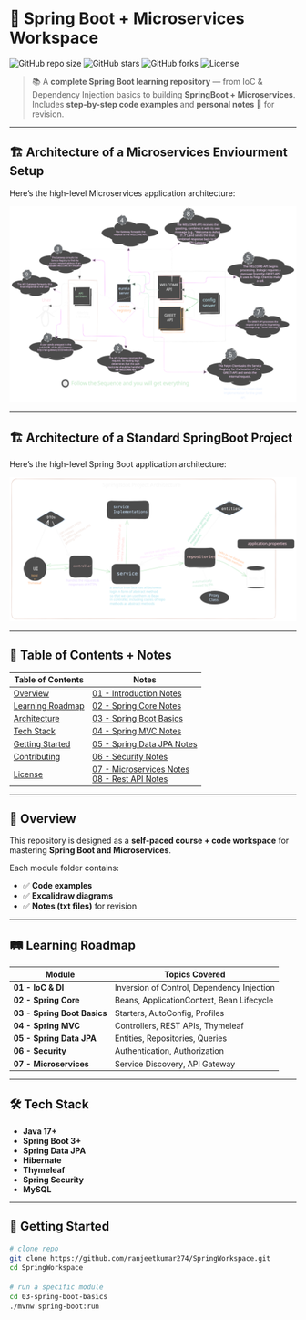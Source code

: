 # 🚀 Spring Boot + Microservices Workspace

![GitHub repo size](https://img.shields.io/github/repo-size/ranjeetkumar274/SpringWorkspace?color=blue&style=for-the-badge)
![GitHub stars](https://img.shields.io/github/stars/ranjeetkumar274/SpringWorkspace?style=for-the-badge&color=yellow)
![GitHub forks](https://img.shields.io/github/forks/ranjeetkumar274/SpringWorkspace?style=for-the-badge&color=green)
![License](https://img.shields.io/github/license/ranjeetkumar274/SpringBoot_Workspace?style=for-the-badge&color=red)


> 📚 A **complete Spring Boot learning repository** — from IoC & Dependency Injection basics to building **SpringBoot + Microservices**.  
> Includes **step-by-step code examples** and **personal notes** 📒 for revision.

---

## 🏗 Architecture of a Microservices Enviourment Setup
Here’s the high-level Microservices application architecture:

![Spring Boot Architecture](microservices-architecture2.svg)

---

## 🏗 Architecture of a Standard SpringBoot Project
Here’s the high-level Spring Boot application architecture:

![Spring Boot Architecture](./Untitled-2025-08-19-1219.excalidraw.svg)

---

## 📖 Table of Contents + Notes  

| **Table of Contents** | **Notes** |
|------------------------|-----------|
| [Overview](#-overview) | [01 - Introduction Notes](Notes/14.%20Introduction%20Notes.txt) |
| [Learning Roadmap](#-learning-roadmap) | [02 - Spring Core Notes](Notes/13.%20Spring%20Core%20Notes.txt) |
| [Architecture](#-architecture) | [03 - Spring Boot Basics](Notes/12.%20Spring%20Boot%20Notes.txt) |
| [Tech Stack](#-tech-stack) | [04 - Spring MVC Notes](Notes/09.%20Spring%20Web%20MVC.txt) |
| [Getting Started](#-getting-started) | [05 - Spring Data JPA Notes](Notes/10.%20Data%20JPA%20Notes.txt) |
| [Contributing](#-contributing) | [06 - Security Notes](Notes/06.%20Spring%20Security%20Notes.txt) |
| [License](#-license) | [07 - Microservices Notes](Notes/07.%20Microservices%20Notes.txt)<br>[08 - Rest API Notes](Notes/08.%20REST%20API%20Notes.txt) |

---

## 📝 Overview
This repository is designed as a **self-paced course + code workspace** for mastering **Spring Boot and Microservices**.  

Each module folder contains:
- ✅ **Code examples**  
- ✅ **Excalidraw diagrams**  
- ✅ **Notes (txt files)** for revision  

---

## 🛤 Learning Roadmap
| Module | Topics Covered |
|--------|----------------|
| **01 - IoC & DI** | Inversion of Control, Dependency Injection |
| **02 - Spring Core** | Beans, ApplicationContext, Bean Lifecycle |
| **03 - Spring Boot Basics** | Starters, AutoConfig, Profiles |
| **04 - Spring MVC** | Controllers, REST APIs, Thymeleaf |
| **05 - Spring Data JPA** | Entities, Repositories, Queries |
| **06 - Security** | Authentication, Authorization |
| **07 - Microservices** | Service Discovery, API Gateway |

---

## 🛠 Tech Stack
- **Java 17+**  
- **Spring Boot 3+**  
- **Spring Data JPA**  
- **Hibernate**  
- **Thymeleaf**  
- **Spring Security**  
- **MySQL**  


---

## 🚀 Getting Started
```bash
# clone repo
git clone https://github.com/ranjeetkumar274/SpringWorkspace.git
cd SpringWorkspace

# run a specific module
cd 03-spring-boot-basics
./mvnw spring-boot:run
